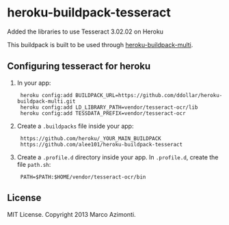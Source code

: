 heroku-buildpack-tesseract
===========================
Added the libraries to use Tesseract 3.02.02 on Heroku

This buildpack is built to be used through [heroku-buildpack-multi](https://github.com/ddollar/heroku-buildpack-multi).

## Configuring tesseract for heroku
1. In your app:

        heroku config:add BUILDPACK_URL=https://github.com/ddollar/heroku-buildpack-multi.git
        heroku config:add LD_LIBRARY_PATH=vendor/tesseract-ocr/lib
        heroku config:add TESSDATA_PREFIX=vendor/tesseract-ocr

2. Create a `.buildpacks` file inside your app:

        https://github.com/heroku/_YOUR_MAIN_BUILDPACK
        https://github.com/alee101/heroku-buildpack-tesseract

3. Create a `.profile.d` directory inside your app. In `.profile.d`, create the file `path.sh`:

        PATH=$PATH:$HOME/vendor/tesseract-ocr/bin

## License
MIT License. Copyright 2013 Marco Azimonti.

